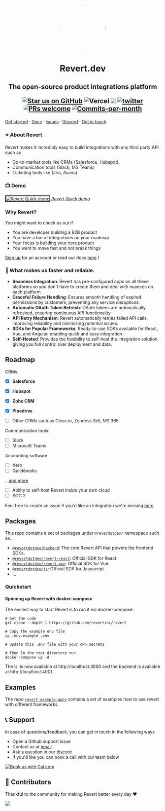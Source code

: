 <p align="center">
<img width="150" style="border-radius:75px;" src="./public/logo.png"/>
<h1 align="center"><b>Revert.dev</b></h1>
<p align="center">
 <h2 align="center">The open-source product integrations platform
 
 [![Star us on GitHub](https://img.shields.io/github/stars/revertinc/revert?color=FFD700&label=Stars&logo=Github)](https://github.com/revertinc/revert)
![Vercel](https://therealsujitk-vercel-badge.vercel.app/?app=revert-client-git-main-revertdev)  [![](https://dcbadge.vercel.app/api/server/q5K5cRhymW?style=flat)](https://discord.gg/q5K5cRhymW) [![twitter](https://img.shields.io/twitter/follow/Revertdotdev?style=social)](https://twitter.com/intent/follow?screen_name=RevertdotDev) [![PRs welcome](https://img.shields.io/badge/PRs-welcome-brightgreen.svg)](https://docs.revert.dev/) <a href="https://github.com/revertinc/revert/pulse"><img src="https://img.shields.io/github/commit-activity/m/revertinc/revert" alt="Commits-per-month"></a>
</h2>

[Get started](https://revert.dev) · [Docs](https://docs.revert.dev/) · [Issues](https://github.com/revertinc/revert/issues) · [Discord](https://discord.gg/q5K5cRhymW) · [Get in touch](mailto:team@revert.dev)

</p>

### ⭐ About Revert

Revert makes it incredibly easy to build integrations with any third party API such as

-   Go-to-market tools like CRMs (Salesforce, Hubspot).
-   Communication tools (Slack, MS Teams)
-   Ticketing tools like (Jira, Asana)

### 📺 Demo

<a href="http://www.youtube.com/watch?feature=player_embedded&v=1aXXx66LKnY
" target="_blank">
<img src="https://res.cloudinary.com/dfcnic8wq/image/upload/v1694089822/Revert/Screenshot_2023-09-07_at_6.00.00_PM_xz7edr.png" 
alt="Revert Quick demo"  border="2"/>
<em>Revert Quick demo</em>
</a>

### Why Revert?

You might want to check us out if

-   You are developer building a B2B product
-   You have a ton of integrations on your roadmap
-   Your focus is building your core product
-   You want to move fast and not break things

[Sign up](https://revert.dev) for an account or read our docs [here](https://docs.revert.dev) !

### 🚀 What makes us faster and reliable.

-   **Seamless Integration**: Revert has pre-configured apps on all these platforms so you don't have to create them and deal with nuances on each platform.
-   **Graceful Failure Handling**: Ensures smooth handling of expired permissions by customers, preventing any service disruptions.
-   **Automatic OAuth Token Refresh**: OAuth tokens are automatically refreshed, ensuring continuous API functionality.
-   **API Retry Mechanism**: Revert automatically retries failed API calls, improving reliability and minimizing potential issues.
-   **SDKs for Popular Frameworks**: Ready-to-use SDKs available for React, Vue, and Angular, enabling quick and easy integration.
-   **Self-Hosted**: Provides the flexibility to self-host the integration solution, giving you full control over deployment and data.

## Roadmap

CRMs:

-   [x] **Salesforce**
-   [x] **Hubspot**

-   [x] **Zoho CRM**

-   [x] **Pipedrive**
-   [ ] Other CRMs such as Close.io, Zendesk Sell, MS 365

Communication tools:

-   [ ] Slack
-   [ ] Microsoft Teams

Accounting software:

-   [ ] Xero
-   [ ] Quickbooks

...[and more](https://github.com/revertinc/revert/issues?q=is%3Aissue+is%3Aopen+label%3AIntegration)

-   [ ] Ability to self-host Revert inside your own cloud
-   [ ] SOC 2

Feel free to create an issue if you'd like an integration we're missing [here](https://github.com/revertinc/revert)

## Packages

This repo contains a set of packages under `@reverdotdev/` namespace such as:

-   [`@revertdotdev/backend`](./packages/backend): The core Revert API that powers the frontend SDKs.
-   [`@revertdotdev/revert-react`](./packages/react): Official SDK for React.
-   [`@revertdotdev/revert-vue`](./packages/vue): Official SDK for Vue.
-   [`@revertdotdev/js`](./packages/js): Official SDK for Javascript.
-   ...

### Quickstart

#### Spinning up Revert with docker-compose

The easiest way to start Revert is to run it via docker-compose:

```shell
# Get the code
git clone --depth 1 https://github.com/revertinc/revert

# Copy the example env file
cp .env.example .env

# Update this .env file with your own secrets

# Then In the root directory run
docker-compose up -d
```

The UI is now available at http://localhost:3000 and the backend is available at http://localhost:4001.

## Examples

The repo [`revert-example-apps`](https://github.com/revertinc/revert-example-apps) contains a set of examples how to use revert with different frameworks.

## 📞 Support

In case of questions/feedback, you can get in touch in the following ways

-   Open a Github support issue
-   Contact us at [email](mailto:team@revert.dev)
-   Ask a question in our [discord](https://discord.gg/q5K5cRhymW)
-   If you'd like you can book a call with our team below

<a href="https://cal.com/jatinsandilya/chat-with-jatin-from-revert?utm_source=banner&utm_campaign=oss"><img alt="Book us with Cal.com" src="https://cal.com/book-with-cal-dark.svg" /></a>

## 💪 Contributors

Thankful to the community for making Revert better every day ❤️

<a href="https://github.com/revertinc/revert/graphs/contributors">
  <img src="https://contrib.rocks/image?repo=revertinc/revert" />
</a>
